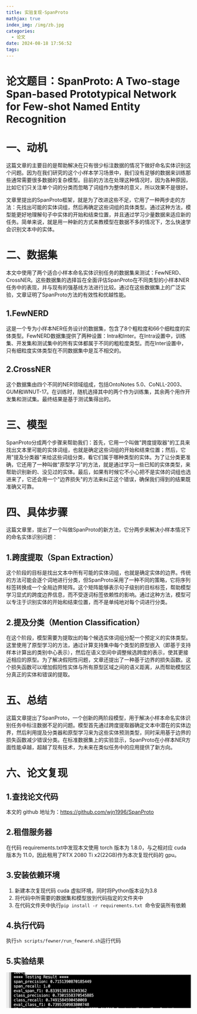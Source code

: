 ```yaml
---
title: 实验复现-SpanProto
mathjax: true
index_img: /img/zb.jpg
categories:
  - 论文
date: 2024-08-18 17:56:52
tags:
---
```

# 论文题目：SpanProto: A Two-stage Span-based Prototypical Network for Few-shot Named Entity Recognition

# 一、动机
这篇文章的主要目的是帮助解决在只有很少标注数据的情况下做好命名实体识别这个问题。因为在我们研究的这个小样本学习场景中，我们没有足够的数据来训练那些通常需要很多数据的复杂模型。目前的方法在处理这种情况时，因为各种原因，比如它们只关注单个词的分类而忽略了词组作为整体的意义，所以效果不是很好。

文章里提出的SpanProto框架，就是为了改进这些不足，它用了一种两步走的方法：先找出可能的实体词组，然后再确定这些词组的具体类型。通过这种方法，模型能更好地理解句子中实体的开始和结束位置，并且通过学习少量数据来适应新的任务。简单来说，就是用一种新的方式来教模型在数据不多的情况下，怎么快速学会识别文本中的实体。

# 二、数据集
本文中使用了两个适合小样本命名实体识别任务的数据集来测试：FewNERD、CrossNER。这些数据集的选择旨在全面评估SpanProto在不同类型的小样本NER任务中的表现，并与现有的强基线方法进行比较。通过在这些数据集上的广泛实验，文章证明了SpanProto方法的有效性和优越性能。

## 1.FewNERD
这是一个专为小样本NER任务设计的数据集，包含了8个粗粒度和66个细粒度的实体类型。FewNERD数据集提供了两种设置：Intra和Inter。在Intra设置中，训练集、开发集和测试集中的所有实体都属于不同的粗粒度类型。而在Inter设置中，只有细粒度实体类型在不同数据集中是互不相交的。

## 2.CrossNER
这个数据集由四个不同的NER领域组成，包括OntoNotes 5.0、CoNLL-2003、GUM和WNUT-17。在训练时，随机选择其中的两个作为训练集，其余两个用作开发集和测试集。最终结果是基于测试集得出的。

# 三、模型
SpanProto分成两个步骤来帮助我们：首先，它用一个叫做"跨度提取器"的工具来找出文本里可能的实体词组，也就是确定这些词组的开始和结束位置；然后，它用"提及分类器"来给这些词组分类，看它们属于哪种类型的实体。为了让分类更准确，它还用了一种叫做"原型学习"的方法，就是通过学习一些已知的实体类型，来帮助识别新的、没见过的实体。最后，如果有时候它不小心把不是实体的词组也选进来了，它还会用一个"边界损失"的方法来纠正这个错误，确保我们得到的结果既准确又可靠。

# 四、具体步骤
这篇文章里，提出了一个叫做SpanProto的新方法，它分两步来解决小样本情况下的命名实体识别问题：

## 1.跨度提取（Span Extraction）
这个阶段的目标是找出文本中所有可能的实体词组，也就是确定实体的边界。传统的方法可能会逐个词地进行分类，但SpanProto采用了一种不同的策略，它将序列标签转换成一个全局边界矩阵。这个矩阵能够表示句子级别的目标标签，帮助模型学习显式的跨度边界信息，而不受逐词标签依赖性的影响。通过这种方法，模型可以专注于识别实体的开始和结束位置，而不是单纯地对每个词进行分类。

## 2.提及分类（Mention Classification）
在这个阶段，模型需要为提取出的每个候选实体词组分配一个预定义的实体类型。这里使用了原型学习的方法，通过计算支持集中每个类型的原型嵌入（即基于支持样本计算出的类别中心表示），然后在语义空间中调整候选跨度的表示，使其更接近相应的原型。为了解决假阳性问题，文章还提出了一种基于边界的损失函数。这个损失函数可以增加假阳性实体与所有原型区域之间的语义距离，从而帮助模型区分真正的实体和错误的提取。

# 五、总结
这篇文章提出了SpanProto，一个创新的两阶段模型，用于解决小样本命名实体识别任务中标注数据不足的问题。模型首先通过跨度提取器确定文本中潜在的实体边界，然后利用提及分类器和原型学习来为这些实体预测类型，同时采用基于边界的损失函数减少错误分类。在标准数据集上的实验显示，SpanProto在小样本NER方面性能卓越，超越了现有技术，为未来在类似任务中的应用提供了新方向。

# 六、论文复现

## 1.查找论文代码
本文的 github 地址为：https://github.com/wjn1996/SpanProto

## 2.租借服务器
在代码 requirements.txt中发现本文使用 torch 版本为 1.8.0，与之相对应 cuda 版本为 11.0，因此租用了RTX 2080 Ti x2(22GB)作为本次复现代码的 gpu。

## 3.安装依赖环境
1. 新建本次复现代码 cuda 虚拟环境，同时将Python版本设为3.8
2. 将代码中所需要的数据集和模型放到代码指定的文件夹中
3. 在代码文件夹中执行`pip install -r requirements.txt `命令安装所有依赖

## 4.执行代码
执行`sh scripts/fewner/run_fewnerd.sh`运行代码

## 5.实验结果
![实验](https://raw.githubusercontent.com/Hua-Wu-Que-Code/picture/main/uPic/EJCnpM.jpg)
